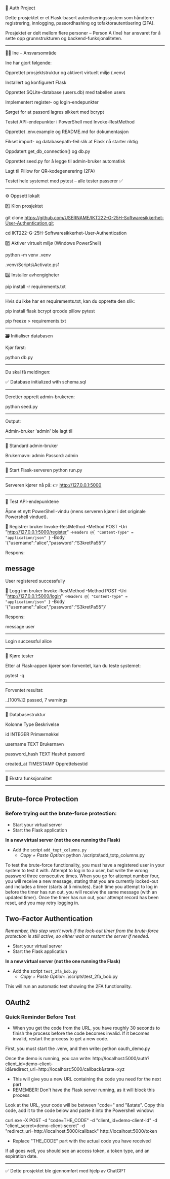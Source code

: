 🔐 Auth Project

Dette prosjektet er et Flask-basert autentiseringssystem som håndterer registrering, innlogging, passordhashing og tofaktorautentisering (2FA).

Prosjektet er delt mellom flere personer – Person A (Ine) har ansvaret for å sette opp grunnstrukturen og backend-funksjonaliteten.

---


👩‍💻 Ine – Ansvarsområde

Ine har gjort følgende:

Opprettet prosjektstruktur og aktivert virtuelt miljø (.venv)

Installert og konfigurert Flask

Opprettet SQLite-database (users.db) med tabellen users

Implementert register- og login-endepunkter

Sørget for at passord lagres sikkert med bcrypt

Testet API-endepunkter i PowerShell med Invoke-RestMethod

Opprettet .env.example og README.md for dokumentasjon

Fikset import- og databasepath-feil slik at Flask nå starter riktig

Oppdatert get_db_connection() og db.py

Opprettet seed.py for å legge til admin-bruker automatisk

Lagt til Pillow for QR-kodegenerering (2FA)

Testet hele systemet med pytest – alle tester passerer ✅

---

⚙️ Oppsett lokalt

1️⃣ Klon prosjektet

git clone https://github.com/USERNAME/IKT222-G-25H-Softwaresikkerhet-User-Authentication.git

cd IKT222-G-25H-Softwaresikkerhet-User-Authentication

2️⃣ Aktiver virtuelt miljø (Windows PowerShell)

python -m venv .venv

.venv\Scripts\Activate.ps1

3️⃣ Installer avhengigheter

pip install -r requirements.txt

---


Hvis du ikke har en requirements.txt, kan du opprette den slik:

pip install flask bcrypt qrcode pillow pytest

pip freeze > requirements.txt

---

🗃️ Initialiser databasen

Kjør først:

python db.py

---


Du skal få meldingen:

✅ Database initialized with schema.sql

---


Deretter opprett admin-brukeren:

python seed.py

---


Output:

Admin-bruker 'admin' ble lagt til

---

👤 Standard admin-bruker

Brukernavn: admin
Passord: admin

---

🚀 Start Flask-serveren
python run.py

---


Serveren kjører nå på:
👉 http://127.0.0.1:5000

---

🧩 Test API-endepunktene

Åpne et nytt PowerShell-vindu (mens serveren kjører i det originale Powershell vinduet).

🔸 Registrer bruker
Invoke-RestMethod -Method POST -Uri "http://127.0.0.1:5000/register" `
  -Headers @{ "Content-Type" = "application/json" } `
  -Body '{"username":"alice","password":"S3kretPa55"}'


Respons:

message
-------
User registered successfully

🔸 Logg inn bruker
Invoke-RestMethod -Method POST -Uri "http://127.0.0.1:5000/login" `
  -Headers @{ "Content-Type" = "application/json" } `
  -Body '{"username":"alice","password":"S3kretPa55"}'


Respons:

message          user
-------          ----
Login successful alice

---

🧪 Kjøre tester

Etter at Flask-appen kjører som forventet, kan du teste systemet:

pytest -q

---

Forventet resultat:

..[100%]2 passed, 7 warnings

---

🧱 Databasestruktur

Kolonne	Type	Beskrivelse


id	INTEGER	Primærnøkkel

username	TEXT	Brukernavn

password_hash	TEXT	Hashet passord

created_at	TIMESTAMP	Opprettelsestid

---

🧰 Ekstra funksjonalitet

---

## Brute-force Protection

### Before trying out the brute-force protection: 
- Start your virtual server
- Start the Flask application

**In a new virtual server (not the one running the Flask)**
- Add the script `add_topt_columns.py`
   - _Copy + Paste Option:_ python .\scripts\add_totp_columns.py

To test the brute-force functionality, you must have a registered user in your system to test it with. Attempt to log in to a user, but write the wrong password three consecutive times. When you go for attempt number four, you will receive a new message, stating that you are currently locked-out and includes a timer (starts at 5 minutes). Each time you attempt to log in before the timer has run out, you will receive the same message (with an updated timer). Once the timer has run out, your attempt record has been reset, and you may retry logging in.

## Two-Factor Authentication
_Remember, this step won't work if the lock-out timer from the brute-force protection is still active, so either wait or restart the server if needed._

- Start your virtual server
- Start the Flask application

**In a new virtual server (not the one running the Flask)**
- Add the script `test_2fa_bob.py`
  - _Copy + Paste Option:_ .\scripts\test_2fa_bob.py

This will run an automatic test showing the 2FA functionality.

## OAuth2

### Quick Reminder Before Test
- When you get the code from the URL, you have roughly 30 seconds to finish the process before the code becomes invalid. If it becomes invalid, restart the process to get a new code.

First, you must start the .venv, and then write: python oauth_demo.py

Once the demo is running, you can write: http://localhost:5000/auth?client_id=demo-client-id&redirect_uri=http://localhost:5000/callback&state=xyz
- This will give you a new URL containing the code you need for the next part
- REMEMBER! Don't have the Flask server running, as it will block this process

Look at the URL, your code will be between "code=" and "&state". Copy this code, add it to the code below and paste it into the Powershell window:

curl.exe -X POST -d "code=THE_CODE" -d "client_id=demo-client-id" -d "client_secret=demo-client-secret" -d "redirect_uri=http://localhost:5000/callback" http://localhost:5000/token

- Replace "THE_CODE" part with the actual code you have received

If all goes well, you should see an access token, a token type, and an expiration date.

---

✅ Dette prosjektet ble gjennomført med hjelp av ChatGPT










